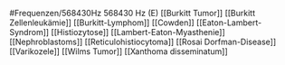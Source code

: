 #Frequenzen/568430Hz
568430 Hz (E)
[[Burkitt Tumor]]
[[Burkitt Zellenleukämie]]
[[Burkitt-Lymphom]]
[[Cowden]]
[[Eaton-Lambert-Syndrom]]
[[Histiozytose]]
[[Lambert-Eaton-Myasthenie]]
[[Nephroblastoms]]
[[Reticulohistiocytoma]]
[[Rosai Dorfman-Disease]]
[[Varikozele]]
[[Wilms Tumor]]
[[Xanthoma disseminatum]]